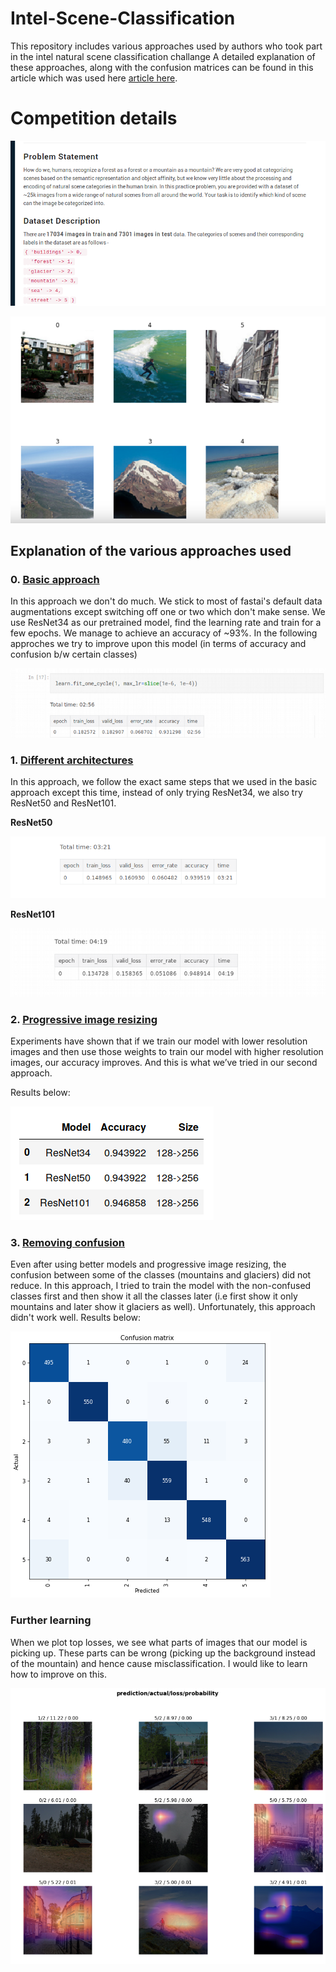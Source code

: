 # Intel-Scene-Classification
This repository includes various approaches used by authors who took part in the intel natural scene classification challange 
A detailed explanation of these approaches, along with the confusion matrices can be found in this article which was used here 
[article here](https://becominghuman.ai/lessons-from-my-first-deep-learning-hackathon-42ced244a38d).

# Competition details

![Sample image](https://github.com/MaazMohsin20/ImageClassificationAssignment3/blob/main/images/image_1.png)

![Sample image](https://github.com/MaazMohsin20/ImageClassificationAssignment3/blob/main/images/image_2.png)



## Explanation of the various approaches used

### 0. [Basic approach](https://github.com/MaazMohsin20/ImageClassificationAssignment3/tree/main/basic_approach/nb/intel-scene-classification-basic-approach.ipynb)

In this approach we don't do much. We stick to most of fastai's default data augmentations except switching off one or two which
don't make sense. We use ResNet34 as our pretrained model, find the learning rate and train for a few epochs. We manage to achieve
an accuracy of ~93%. In the following approches we try to improve upon this model (in terms of accuracy and confusion b/w certain classes)

![Sample image](https://github.com/MaazMohsin20/ImageClassificationAssignment3/blob/main/images/image_3.png)


### 1. [Different architectures](https://github.com/MaazMohsin20/ImageClassificationAssignment3/tree/main/different_models/nb/intel-scene-classification-using-different-models.ipynb)

In this approach, we follow the exact same steps that we used in the basic approach except this time, 
instead of only trying ResNet34, we also try ResNet50 and ResNet101.

**ResNet50**

![Sample image](https://github.com/MaazMohsin20/ImageClassificationAssignment3/blob/main/images/image_4.png)

**ResNet101**

![Sample image](https://github.com/MaazMohsin20/ImageClassificationAssignment3/blob/main/images/image_5.png)


### 2. [Progressive image resizing](https://github.com/MaazMohsin20/ImageClassificationAssignment3/tree/main/progressive_image_resizing/nb/intel-scene-progressive-image-resizing.ipynb)

Experiments have shown that if we train our model with lower resolution images and then use those weights to train our model with higher resolution images, our accuracy improves. 
And this is what we’ve tried in our second approach.

Results below:

![Sample image](https://github.com/MaazMohsin20/ImageClassificationAssignment3/blob/main/images/image_6.png)


### 3. [Removing confusion](https://github.com/MaazMohsin20/ImageClassificationAssignment3/tree/main/removing_confusion/nb/intel-scene-removing-confusion.ipynb)

Even after using better models and progressive image resizing, the confusion between some of the classes (mountains and glaciers) did not reduce. In this approach, I tried to train the model with the non-confused classes first and then show it all the classes later (i.e first show it only mountains and later show it glaciers as well). Unfortunately, this approach didn't work well.
Results below:

![Sample image](https://github.com/MaazMohsin20/ImageClassificationAssignment3/blob/main/images/image_7.png)

### Further learning

When we plot top losses, we see what parts of images that our model is picking up. These parts can be wrong (picking up the background instead of the mountain) and hence cause misclassification. I would like to learn how to improve on this.

![Sample image](https://github.com/MaazMohsin20/ImageClassificationAssignment3/blob/main/images/image_8.png)




